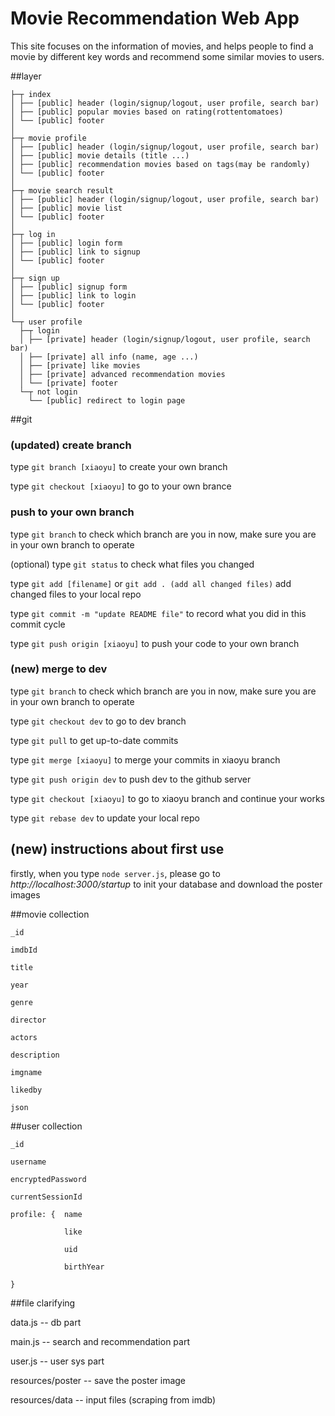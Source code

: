 # Movie Recommendation Web App

This site focuses on the information of movies, and helps people to find a movie by different key words and recommend some similar movies to users.

##layer
```
├─┬ index
│ ├── [public] header (login/signup/logout, user profile, search bar)
│ ├── [public] popular movies based on rating(rottentomatoes)
│ └── [public] footer
│
├─┬ movie profile
│ ├── [public] header (login/signup/logout, user profile, search bar)
│ ├── [public] movie details (title ...)
│ ├── [public] recommendation movies based on tags(may be randomly)
│ └── [public] footer
│
├─┬ movie search result
│ ├── [public] header (login/signup/logout, user profile, search bar)
│ ├── [public] movie list
│ └── [public] footer
│
├─┬ log in
│ ├── [public] login form
│ ├── [public] link to signup
│ └── [public] footer
│
├─┬ sign up
│ ├── [public] signup form
│ ├── [public] link to login
│ └── [public] footer
│
└─┬ user profile
  ├─┬ login
  │ ├── [private] header (login/signup/logout, user profile, search bar)
  │ ├── [private] all info (name, age ...)
  │ ├── [private] like movies
  │ ├── [private] advanced recommendation movies
  │ └── [private] footer
  └─┬ not login
    └── [public] redirect to login page
```

##git

### (updated) create branch

type `git branch [xiaoyu]` to create your own branch

type `git checkout [xiaoyu]` to go to your own brance

### push to your own branch

type `git branch` to check which branch are you in now, make sure you are in your own branch to operate

(optional) type `git status` to check what files you changed

type `git add [filename]` or `git add . (add all changed files)` add changed files to your local repo

type `git commit -m "update README file"` to record what you did in this commit cycle

type `git push origin [xiaoyu]` to push your code to your own branch

### (new) merge to dev

type `git branch` to check which branch are you in now, make sure you are in your own branch to operate

type `git checkout dev` to go to dev branch

type `git pull` to get up-to-date commits

type `git merge [xiaoyu]` to merge your commits in xiaoyu branch

type `git push origin dev` to push dev to the github server

type `git checkout [xiaoyu]` to go to xiaoyu branch and continue your works

type `git rebase dev` to update your local repo

## (new) instructions about first use

firstly, when you type `node server.js`, please go to _http://localhost:3000/startup_ to init your database and download the poster images

##movie collection

```
_id

imdbId

title

year

genre

director

actors

description

imgname

likedby

json
```

##user collection

```
_id

username

encryptedPassword

currentSessionId

profile: {  name

            like
            
            uid
            
            birthYear
            
}
```

##file clarifying

data.js -- db part

main.js -- search and recommendation part

user.js -- user sys part

resources/poster -- save the poster image

resources/data -- input files (scraping from imdb)
